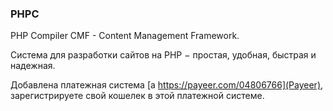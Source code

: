 ### PHPC
PHP Compiler CMF - Content Management Framework.

Система для разработки сайтов на PHP − простая, удобная, быстрая и надежная.

Добавлена платежная система [a https://payeer.com/04806766](Payeer), зарегистрируете свой кошелек в этой платежной системе.
